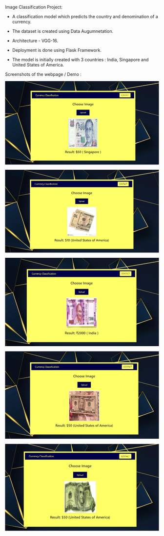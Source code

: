 Image Classification Project:

* A classification model which predicts the country and denomination of a currency. 

* The dataset is created using Data Augumnetation.

* Architecture - VGG-16.

* Deployment is done using Flask Framework.

* The model is initially created with 3 countries : India, Singapore and United States of America.

Screenshots of the webpage / Demo :

![Screenshot1](1.PNG)

![Screenshot1](2.PNG)

![Screenshot1](4.PNG)

![Screenshot1](3.PNG)

![Screenshot1](5.PNG)
